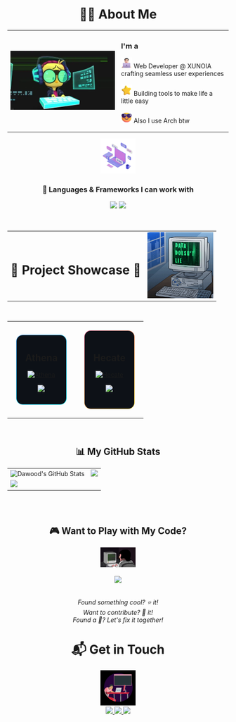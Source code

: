<!-- <div align="center">
  <img src="https://capsule-render.vercel.app/api?type=waving&color=gradient&customColorList=12,14,30&height=300&section=header&text=Dawood%&fontSize=50&fontAlignY=35&desc=Building%20the%20future%20with%20code%20and%20machine%20learning&descAlignY=60&animation=fadeIn" />
</div>

<div align="center">
  <img src="https://readme-typing-svg.demolab.com?font=Fira+Code&weight=700&size=28&duration=2500&pause=1000&center=true&vCenter=true&multiline=true&width=800&height=100&lines=Code+Architecture+Enthusiast+%F0%9F%8F%97%EF%B8%8F;Open+Source+Contributor+%F0%9F%94%A5" alt="Typing SVG" />
</div> -->

<!-- About Me Section with Animated Border -->
<div align="center">
  <h1>👨‍💻 About Me</h1>
</div>

<table border="0">
  <tr>
    <td width="50%" align="center">
      <img src="assets/looney-toons.webp" width="450">
    </td>
    <td width="50%">
      <h3>I'm a</h3>
      <p>
        <img src="assets/Man-Technologist-Light-Skin-Tone.png" width="25" height="25" alt="Man Technologist Light Skin Tone" /> Web Developer @ XUNOIA crafting seamless user experiences<br><br>
        <img src="assets/Star.png" width="25" height="25" alt="Star" /> Building tools to make life a little easy <br><br>
        <img src="assets/Smiling-Face with-Sunglasses.png" width="25" height="25" alt="sunglasses" /> Also I use Arch btw <br>
      </p>
    </td>
  </tr>
</table>

<div align="center">
  <img src="assets/laptop-with-floaty-text.gif" width="80">
</div>

<div align="center">
  <h3>🧮 Languages & Frameworks I can work with</h3>
</div>

<div align="center">
  <img src="https://skillicons.dev/icons?i=python,cpp,js,ts,go,react,nodejs,nextjs,tailwind&perline=10" />
  <img src="https://skillicons.dev/icons?i=git,docker,mongodb,mysql,linux&perline=5" />
</div>
<br>
<br>
<!-- <div align="center">
  <h1>📈 GitHub Analytics</h1>
</div>

<div align="center">
  <img src="https://github-stats-alpha.vercel.app/api?username=Aelune&cc=22272e&tc=37BCF6&ic=fff&bc=0000" alt="Dawood's GitHub Stats">
</div>

<div align="center">
  <a href="https://git.io/streak-stats">
    <img width="90%" src="https://github-readme-streak-stats.herokuapp.com/?user=Aelune&theme=dark&hide_border=true&border_radius=10&fire=58a6ff&background=0D1117&ring=58a6ff&dates=6282B5" alt="GitHub Streak" />
  </a>
  <img width="90%" src="https://github-readme-activity-graph.vercel.app/graph?username=Aelune&theme=react&bg_color=0d1117&color=58a6ff" alt="Aelune's GitHub activity graph" />
</div>

<br> -->

<!-- ENHANCED PROJECT SHOWCASE -->
<table>
  <tr>
    <td align="left">
      <h1>🚀 Project Showcase 🚀</h1>
    </td>
    <td align="right">
      <img src="assets/computer.gif" width="150">
    </td>
  </tr>
</table>


<br>

<!-- Project Cards with Enhanced Design -->
<table border="0" width="100%">
  <tr>
    <!-- <td width="50%" align="center" style="padding: 20px;">
      <div style="background: linear-gradient(135deg, #667eea 0%, #764ba2 100%); border-radius: 15px; padding: 1px;">
        <div style="background: #0D1117; border-radius: 14px; padding: 20px;">
          <h2> Janus </h2>
          <a href="https://github.com/Aelune/Janus">
            <img width="90%" src="https://denvercoder1-github-readme-stats.vercel.app/api/pin/?username=Aelune&repo=Janus&theme=react&bg_color=0D1117&hide_border=true" alt="Janus" />
          </a>
          <div style="margin: 15px 0;">
            <a href="https://github.com/Aelune/Janus">
              <img src="https://img.shields.io/badge/EXPLORE_CODE-12100E?style=for-the-badge&logo=github&logoColor=white&color=667eea" />
            </a>
          </div>
        </div>
      </div>
    </td>
    <td width="50%" align="center" style="padding: 20px;">
      <div style="background: linear-gradient(135deg, #f093fb 0%, #f5576c 100%); border-radius: 15px; padding: 1px;">
        <div style="background: #0D1117; border-radius: 14px; padding: 20px;">
          <h2>Loki </h2>
          <a href="https://github.com/Aelune/Loki">
            <img width="90%" src="https://denvercoder1-github-readme-stats.vercel.app/api/pin/?username=Aelune&repo=Loki&theme=react&bg_color=0D1117&hide_border=true" alt="Loki" />
          </a>
          <div style="margin: 15px 0;">
            <a href="https://github.com/Aelune/Loki">
              <img src="https://img.shields.io/badge/EXPLORE_CODE-12100E?style=for-the-badge&logo=github&logoColor=white&color=f093fb" />
            </a>
          </div>
        </div>
      </div>
    </td>
  </tr> -->

  <tr>
    <td width="50%" align="center" style="padding: 20px;">
      <div style="background: linear-gradient(135deg, #4facfe 0%, #00f2fe 100%); border-radius: 15px; padding: 1px;">
        <div style="background: #0D1117; border-radius: 14px; padding: 10px;">
          <h2> Athena </h2>
          <a href="https://github.com/Aelune/Athena">
            <img width="90%" src="https://denvercoder1-github-readme-stats.vercel.app/api/pin/?username=Aelune&repo=Athena&theme=react&bg_color=0D1117&hide_border=true" alt="Athena" />
          </a>
          <div style="margin: 15px 0;">
            <a href="https://github.com/Aelune/Athena">
              <img src="https://img.shields.io/badge/EXPLORE_CODE-12100E?style=for-the-badge&logo=github&logoColor=white&color=4facfe" />
            </a>
          </div>
        </div>
      </div>
    </td>
    <td width="50%" align="center" style="padding: 20px;">
      <div style="background: linear-gradient(135deg, #fa709a 0%, #fee140 100%); border-radius: 15px; padding: 1px;">
        <div style="background: #0D1117; border-radius: 14px; padding: 20px;">
          <h2>Hecate </h2>
          <a href="https://github.com/Aelune/Hecate">
            <img width="90%" src="https://denvercoder1-github-readme-stats.vercel.app/api/pin/?username=Aelune&repo=Hecate&theme=react&bg_color=0D1117&hide_border=true" alt="Hecate" />
          </a>
          <div style="margin: 15px 0;">
            <a href="https://github.com/Aelune/Hecatae">
              <img src="https://img.shields.io/badge/EXPLORE_CODE-12100E?style=for-the-badge&logo=github&logoColor=white&color=fa709a" />
            </a>
          </div>
        </div>
      </div>
    </td>
  </tr>
</table>

<br>

<!-- Project Stats Dashboard -->
<div align="center">
  <h2>📊 My GitHub Stats</h2>

  <table>
  <tr>
    <td>
       <img src="https://github-stats-alpha.vercel.app/api?username=Aelune&cc=22272e&tc=37BCF6&ic=fff&bc=0000" alt="Dawood's GitHub Stats">
    </td>
    <td>
      <img src="https://github-readme-stats.vercel.app/api/top-langs/?username=Aelune&layout=compact&theme=github_dark" width="300"/>
    </td>
    <!-- <td rowspan="2">
      <img src="https://github-readme-streak-stats.herokuapp.com/?user=Aelune&theme=github-dark-blue" width="300"/>
    </td> -->
  </tr>
  <tr>
    <td colspan="2">
      <img src="https://github-readme-activity-graph.vercel.app/graph?username=Aelune&theme=react&bg_color=0d1117&color=58a6ff" width="600"/>
    </td>
  </tr>
</table>

</div>

<br>

<!-- Fun Project Timeline -->
<!-- <div align="center">
  <h2>🗺️ Project Journey</h2>
  <img src="https://readme-typing-svg.demolab.com?font=Fira+Code&weight=500&size=16&duration=4000&pause=1000&center=true&vCenter=true&width=800&height=40&lines=🧠+Janus+→+🌐+Loki+→+⚙️+Athena+→+🔮+Hecate+→+???;From+AI+Dreams+to+Web+Magic+to+Automation+Wisdom!;Each+Project+Unlocks+New+Possibilities+%F0%9F%94%93" alt="Project Timeline" />
</div> -->

<br>

<!-- Call to Action -->
<div align="center">
  <h2>🎮 Want to Play with My Code?</h2>
  <img src="assets/giphy.gif" width="80">
  <br><br>
  <a href="https://github.com/Aelune?tab=repositories">
    <img src="https://img.shields.io/badge/EXPLORE_ALL_REPOS-FF6B6B?style=for-the-badge&logo=github&logoColor=white" />
  </a>
  <br><br>
  <p><em> Found something cool? ⭐ it!<br> Want to contribute? 🍴 it! <br> Found a 🐛? Let's fix it together!</em></p>
</div>

<!-- <div align="center">
  <img src="https://readme-typing-svg.demolab.com?font=Fira+Code&weight=600&size=20&duration=3000&pause=1000&center=true&vCenter=true&width=600&height=50&lines=Ready+to+Build+Something+Amazing%3F+%F0%9F%9A%80;Let's+Code+the+Future+Together!+%F0%9F%8C%9F" alt="Call to Action" />
</div> -->

<!-- <div align="center">
  <h1>📚 Latest Blog Posts</h1>
  <img src="assets/fire-writing.webp" width="80">
</div> -->

<!-- HASHNODE_BLOG:START -->
<!-- - <a href="https://thewood.hashnode.dev/neural-network-from-scratch-in-python-a-step-by-step-guide" target="_blank">Neural Network from Scratch in Python: A Step-by-Step Guide</a> <br></br>
- <a href="https://thewood.hashnode.dev/microsofts-typescript-compiler-rewritten-in-go-a-game-changer-for-developers" target="_blank">Microsoft&#39;s TypeScript Compiler Rewritten in Go: A Game-Changer for Developers</a> <br></br>
- <a href="https://thewood.hashnode.dev/unlocking-the-power-of-conversational-ai-building-a-smart-chatbot-from-scratch" target="_blank">Unlocking the Power of Conversational AI: Building a Smart Chatbot from Scratch</a> <br></br> -->
<!-- HASHNODE_BLOG:END -->

<!-- <div align="center">
  <a href="https://thewood.hashnode.dev/">
    <img src="https://img.shields.io/badge/READ_MORE_ARTICLES-2962FF?style=for-the-badge&logo=hashnode&logoColor=white" />
  </a>
</div>
<br> -->

<!-- <div align="center">
  <h1>🎯 Future Goals</h1>
  <img src="assets/man-with-screen.webp" width="80">
</div>

<table border="0">
  <tr>
    <td>
      <img src="assets/Telescope.png" width="25" height="25" alt="telescope" /> Contribute to major open source AI projects
    </td>
    <td>
      <img src="assets/Writing Hand.png" width="25" height="25" alt="writing" /> Publish research papers in ML/AI field
    </td>
  </tr>
  <tr>
    <td>
      <img src="assets/Jigsaw.png" width="25" height="25" alt="puzzle" /> Build tools that empower developers
    </td>
    <td>
      <img src="assets/Teacher.png" width="25" height="25" alt="teacher" /> Mentor emerging developers in the community
    </td>
  </tr>
</table> -->

<div align="center">
  <h1>📬 Get in Touch</h1>
  <img src="assets/monitor-screen-showing-things.webp" width="80">
</div>

<div align="center">
  <a href="mailto:Ailune@proton.me">
    <img src="https://img.shields.io/badge/Email_Me-D14836?style=for-the-badge&logo=gmail&logoColor=white" />
  </a>
  <a href="https://www.linkedin.com/in/Aelune/">
    <img src="https://img.shields.io/badge/Connect_on_LinkedIn-0077B5?style=for-the-badge&logo=linkedin&logoColor=white" />
  </a>
  <a href="https://x.com/AeluneX">
    <img src="https://img.shields.io/badge/Follow_on_Twitter-1DA1F2?style=for-the-badge&logo=twitter&logoColor=white" />
  </a>
  <!-- <div align="center">
  <a href="https://www.linkedin.com/in/Aelune/">
    <img src="https://img.shields.io/badge/LinkedIn-0077B5?style=for-the-badge&logo=linkedin&logoColor=white&color=0A66C2" alt="LinkedIn">
  </a>
  <a href="https://twitter.com/thewoodhere">
    <img src="https://img.shields.io/badge/Twitter-1DA1F2?style=for-the-badge&logo=twitter&logoColor=white&color=1DA1F2" alt="Twitter">
  </a>
  <a href="https://thewood.hashnode.dev/">
    <img src="https://img.shields.io/badge/Hashnode-2962FF?style=for-the-badge&logo=hashnode&logoColor=white&color=2962FF" alt="Hashnode">
  </a>
  <a href="https://www.youtube.com/@Rexthehuman">
    <img src="https://img.shields.io/badge/YouTube-FF0000?style=for-the-badge&logo=youtube&logoColor=white&color=FF0000" alt="YouTube">
  </a>
  <img src="https://komarev.com/ghpvc/?username=Aelune&color=blueviolet&style=for-the-badge&label=PROFILE+VIEWS" alt="Profile views">
</div> -->
</div>


<!-- <div align="center">
  <img width="100%" src="https://capsule-render.vercel.app/api?type=waving&color=gradient&customColorList=12,14,30&height=150&section=footer" />
</div> -->
